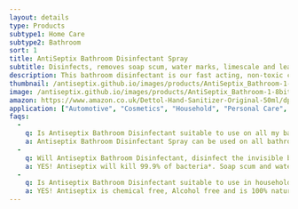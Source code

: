 ```yaml
---
layout: details
type: Products
subtype1: Home Care
subtype2: Bathroom
sort: 1
title: AntiSeptix Bathroom Disinfectant Spray
subtitle: Disinfects, removes soap scum, water marks, limescale and leaves your bathroom smelling fresh.
description: This bathroom disinfectant is our fast acting, non-toxic chemical free formula kills 99.9% of bacteria* including E.coli, Streptococcus, Campylobacter and leaves no chemical residue.  with odour eliminating properties it will leave your bathroom smelling clean.
thumbnail: /antiseptix.github.io/images/products/AntiSeptix_Bathroom-1-8bit.png
image: /antiseptix.github.io/images/products/AntiSeptix_Bathroom-1-8bit.png
amazon: https://www.amazon.co.uk/Dettol-Hand-Sanitizer-Original-50ml/dp/B08HYQW9GP/ref=sr_1_4?keywords=dettol+instant+hand+sanitizer&qid=1661961971&refinements=p_76%3A419158031&rnid=419157031&rps=1&sprefix=dettol+instant+%2Caps%2C80&sr=8-4
application: ["Automotive", "Cosmetics", "Household", "Personal Care", "Pet Care", "Recreational Activities", "Travel"]
faqs:
  -
    q: Is Antiseptix Bathroom Disinfectant suitable to use on all my bathroom surfaces?
    a: Antiseptix Bathroom Disinfectant Spray can be used on all bathroom surfaces except for marble, brass, copper, unfinished wood, carpet, fabric and unwaxed vinyl.
  -
    q: Will Antiseptix Bathroom Disinfectant, disinfect the invisible bacteria in my bathroom?
    a: YES! Antiseptix will kill 99.9% of bacteria*. Soap scum and watermarks are also removed.
  -
    q: Is Antiseptix Bathroom Disinfectant suitable to use in households with children and pets?
    a: YES! Antiseptix is chemical free, Alcohol free and is 100% natural as well and being non- toxic. Please ensure the product remains out of a child’s reach. 
---
```

